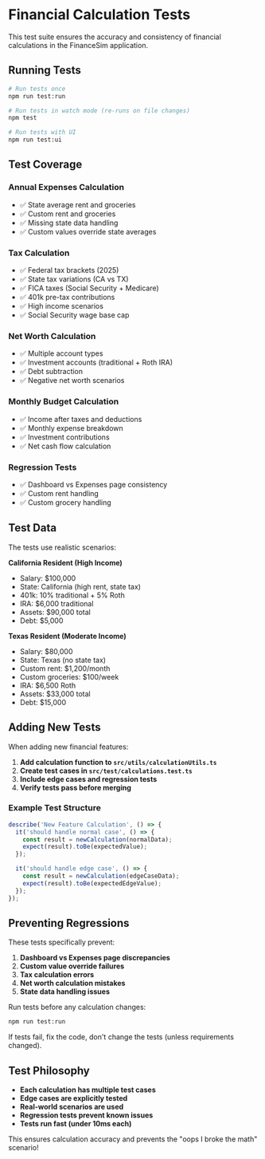 # Financial Calculation Tests

This test suite ensures the accuracy and consistency of financial calculations in the FinanceSim application.

## Running Tests

```bash
# Run tests once
npm run test:run

# Run tests in watch mode (re-runs on file changes)
npm test

# Run tests with UI
npm run test:ui
```

## Test Coverage

### Annual Expenses Calculation
- ✅ State average rent and groceries
- ✅ Custom rent and groceries
- ✅ Missing state data handling
- ✅ Custom values override state averages

### Tax Calculation
- ✅ Federal tax brackets (2025)
- ✅ State tax variations (CA vs TX)
- ✅ FICA taxes (Social Security + Medicare)
- ✅ 401k pre-tax contributions
- ✅ High income scenarios
- ✅ Social Security wage base cap

### Net Worth Calculation
- ✅ Multiple account types
- ✅ Investment accounts (traditional + Roth IRA)
- ✅ Debt subtraction
- ✅ Negative net worth scenarios

### Monthly Budget Calculation
- ✅ Income after taxes and deductions
- ✅ Monthly expense breakdown
- ✅ Investment contributions
- ✅ Net cash flow calculation

### Regression Tests
- ✅ Dashboard vs Expenses page consistency
- ✅ Custom rent handling
- ✅ Custom grocery handling

## Test Data

The tests use realistic scenarios:

**California Resident (High Income)**
- Salary: $100,000
- State: California (high rent, state tax)
- 401k: 10% traditional + 5% Roth
- IRA: $6,000 traditional
- Assets: $90,000 total
- Debt: $5,000

**Texas Resident (Moderate Income)**  
- Salary: $80,000
- State: Texas (no state tax)
- Custom rent: $1,200/month
- Custom groceries: $100/week
- IRA: $6,500 Roth
- Assets: $33,000 total
- Debt: $15,000

## Adding New Tests

When adding new financial features:

1. **Add calculation function to `src/utils/calculationUtils.ts`**
2. **Create test cases in `src/test/calculations.test.ts`**
3. **Include edge cases and regression tests**
4. **Verify tests pass before merging**

### Example Test Structure

```typescript
describe('New Feature Calculation', () => {
  it('should handle normal case', () => {
    const result = newCalculation(normalData);
    expect(result).toBe(expectedValue);
  });

  it('should handle edge case', () => {
    const result = newCalculation(edgeCaseData);
    expect(result).toBe(expectedEdgeValue);
  });
});
```

## Preventing Regressions

These tests specifically prevent:

1. **Dashboard vs Expenses page discrepancies**
2. **Custom value override failures**
3. **Tax calculation errors**
4. **Net worth calculation mistakes**
5. **State data handling issues**

Run tests before any calculation changes:

```bash
npm run test:run
```

If tests fail, fix the code, don't change the tests (unless requirements changed).

## Test Philosophy

- **Each calculation has multiple test cases**
- **Edge cases are explicitly tested**
- **Real-world scenarios are used**
- **Regression tests prevent known issues**
- **Tests run fast (under 10ms each)**

This ensures calculation accuracy and prevents the "oops I broke the math" scenario!
